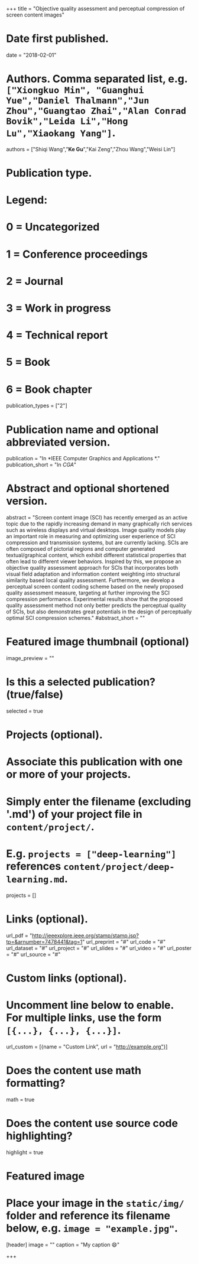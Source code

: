 +++
title = "Objective quality assessment and perceptual compression of screen content images"

# Date first published.
date = "2018-02-01"

# Authors. Comma separated list, e.g. `["Xiongkuo Min", "Guanghui Yue","Daniel Thalmann","Jun Zhou","Guangtao Zhai","Alan Conrad Bovik","Leida Li","Hong Lu","Xiaokang Yang"]`.
authors = ["Shiqi Wang","**Ke Gu**","Kai Zeng","Zhou Wang","Weisi Lin"]
# Publication type.
# Legend:
# 0 = Uncategorized
# 1 = Conference proceedings
# 2 = Journal
# 3 = Work in progress
# 4 = Technical report
# 5 = Book
# 6 = Book chapter
publication_types = ["2"]

# Publication name and optional abbreviated version.
publication = "In *IEEE Computer Graphics and Applications *."
publication_short = "In *CGA*"

# Abstract and optional shortened version.
abstract = "Screen content image (SCI) has recently emerged as an active topic due to the rapidly increasing demand in many graphically rich services such as wireless displays and virtual desktops. Image quality models play an important role in measuring and optimizing user experience of SCI compression and transmission systems, but are currently lacking. SCIs are often composed of pictorial regions and computer generated textual/graphical content, which exhibit different statistical properties that often lead to different viewer behaviors. Inspired by this, we propose an objective quality assessment approach for SCIs that incorporates both visual field adaptation and information content weighting into structural similarity based local quality assessment. Furthermore, we develop a perceptual screen content coding scheme based on the newly proposed quality assessment measure, targeting at further improving the SCI compression performance. Experimental results show that the proposed quality assessment method not only better predicts the perceptual quality of SCIs, but also demonstrates great potentials in the design of perceptually optimal SCI compression schemes."
#abstract_short = ""

# Featured image thumbnail (optional)
image_preview = ""

# Is this a selected publication? (true/false)
selected = true

# Projects (optional).
#   Associate this publication with one or more of your projects.
#   Simply enter the filename (excluding '.md') of your project file in `content/project/`.
#   E.g. `projects = ["deep-learning"]` references `content/project/deep-learning.md`.
projects = []

# Links (optional).
url_pdf = "http://ieeexplore.ieee.org/stamp/stamp.jsp?tp=&arnumber=7478441&tag=1"
url_preprint = "#"
url_code = "#"
url_dataset = "#"
url_project = "#"
url_slides = "#"
url_video = "#"
url_poster = "#"
url_source = "#"

# Custom links (optional).
#   Uncomment line below to enable. For multiple links, use the form `[{...}, {...}, {...}]`.
 url_custom = [{name = "Custom Link", url = "http://example.org"}]

# Does the content use math formatting?
math = true

# Does the content use source code highlighting?
highlight = true

# Featured image
# Place your image in the `static/img/` folder and reference its filename below, e.g. `image = "example.jpg"`.
[header]
image = ""
caption = "My caption 😄"

+++
